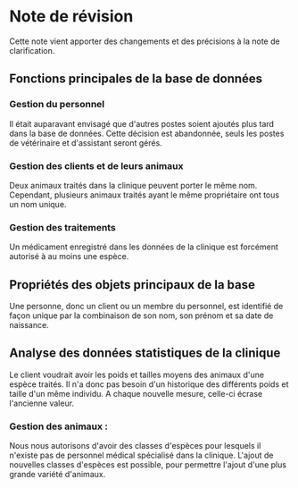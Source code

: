 Note de révision
==
Cette note vient apporter des changements et des précisions à la note de clarification.
## Fonctions principales de la base de données


### Gestion du personnel

Il était auparavant envisagé que d'autres postes soient ajoutés plus tard dans la base de données. Cette décision est abandonnée, seuls les postes de vétérinaire et d'assistant seront gérés. 

### Gestion des clients et de leurs animaux

Deux animaux traités dans la clinique peuvent porter le même nom. Cependant, plusieurs animaux traités ayant le même propriétaire ont tous un nom unique.

### Gestion des traitements
Un médicament enregistré dans les données de la clinique est forcément autorisé à au moins une espèce.

## Propriétés des objets principaux de la base
Une personne, donc un client ou un membre du personnel, est identifié de façon unique par la combinaison de son nom, son prénom et sa date de naissance.

## Analyse des données statistiques de la clinique

Le client voudrait avoir les poids et tailles moyens des animaux d'une espèce traités. Il n'a donc pas besoin d'un historique des différents poids et taille d'un même individu. A chaque nouvelle mesure, celle-ci écrase l'ancienne valeur. 

### Gestion des animaux : 
Nous nous autorisons d'avoir des classes d'espèces pour lesquels il n'existe pas de personnel médical spécialisé dans la clinique. L'ajout de nouvelles classes d'espèces est possible, pour permettre l'ajout d'une plus grande variété d'animaux. 